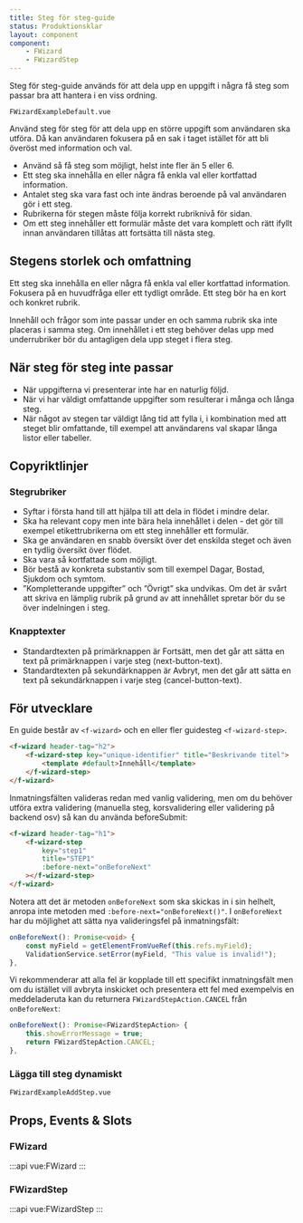 ```yaml
---
title: Steg för steg-guide
status: Produktionsklar
layout: component
component:
    - FWizard
    - FWizardStep
---
```


Steg för steg-guide används för att dela upp en uppgift i några få steg som passar bra att hantera i en viss ordning.

```import test-id=default
FWizardExampleDefault.vue
```

Använd steg för steg för att dela upp en större uppgift som användaren ska utföra. Då kan användaren fokusera på en sak i taget istället för att bli överöst med information och val.

-   Använd så få steg som möjligt, helst inte fler än 5 eller 6.
-   Ett steg ska innehålla en eller några få enkla val eller kortfattad information.
-   Antalet steg ska vara fast och inte ändras beroende på val användaren gör i ett steg.
-   Rubrikerna för stegen måste följa korrekt rubriknivå för sidan.
-   Om ett steg innehåller ett formulär måste det vara komplett och rätt ifyllt innan användaren tillåtas att fortsätta till nästa steg.

## Stegens storlek och omfattning

Ett steg ska innehålla en eller några få enkla val eller kortfattad information. Fokusera på en huvudfråga eller ett tydligt område. Ett steg bör ha en kort och konkret rubrik.

Innehåll och frågor som inte passar under en och samma rubrik ska inte placeras i samma steg. Om innehållet i ett steg behöver delas upp med underrubriker bör du antagligen dela upp steget i flera steg.

## När steg för steg inte passar

-   När uppgifterna vi presenterar inte har en naturlig följd.
-   När vi har väldigt omfattande uppgifter som resulterar i många och långa steg.
-   När något av stegen tar väldigt lång tid att fylla i, i kombination med att steget blir omfattande, till exempel att användarens val skapar långa listor eller tabeller.

## Copyriktlinjer

### Stegrubriker

-   Syftar i första hand till att hjälpa till att dela in flödet i mindre delar.
-   Ska ha relevant copy men inte bära hela innehållet i delen - det gör till exempel etikettrubrikerna om ett steg innehåller ett formulär.
-   Ska ge användaren en snabb översikt över det enskilda steget och även en tydlig översikt över flödet.
-   Ska vara så kortfattade som möjligt.
-   Bör bestå av konkreta substantiv som till exempel Dagar, Bostad, Sjukdom och symtom.
-   ”Kompletterande uppgifter” och ”Övrigt” ska undvikas. Om det är svårt att skriva en lämplig rubrik på grund av att innehållet spretar bör du se över indelningen i steg.

### Knapptexter

-   Standardtexten på primärknappen är Fortsätt, men det går att sätta en text på primärknappen i varje steg (next-button-text).
-   Standardtexten på sekundärknappen är Avbryt, men det går att sätta en text på sekundärknappen i varje steg (cancel-button-text).

## För utvecklare

En guide består av `<f-wizard>` och en eller fler guidesteg `<f-wizard-step>`.

```html static
<f-wizard header-tag="h2">
    <f-wizard-step key="unique-identifier" title="Beskrivande titel">
        <template #default>Innehåll</template>
    </f-wizard-step>
</f-wizard>
```

Inmatningsfälten valideras redan med vanlig validering, men om du behöver utföra extra validering (manuella steg, korsvalidering eller validering på backend osv) så kan du använda beforeSubmit:

```html static
<f-wizard header-tag="h1">
    <f-wizard-step
        key="step1"
        title="STEP1"
        :before-next="onBeforeNext"
    ></f-wizard-step>
</f-wizard>
```

Notera att det är metoden `onBeforeNext` som ska skickas in i sin helhelt, anropa inte metoden med `:before-next="onBeforeNext()"`.
I `onBeforeNext` har du möjlighet att sätta nya valideringsfel på inmatningsfält:

```ts
onBeforeNext(): Promise<void> {
    const myField = getElementFromVueRef(this.refs.myField);
    ValidationService.setError(myField, "This value is invalid!");
},
```

Vi rekommenderar att alla fel är kopplade till ett specifikt inmatningsfält men om du istället vill avbryta inskicket och presentera ett fel med exempelvis en meddeladeruta kan du returnera `FWizardStepAction.CANCEL` från `onBeforeNext`:

```ts
onBeforeNext(): Promise<FWizardStepAction> {
    this.showErrorMessage = true;
    return FWizardStepAction.CANCEL;
},
```

### Lägga till steg dynamiskt

```import test-id=add-step
FWizardExampleAddStep.vue
```

## Props, Events & Slots

### FWizard

:::api
vue:FWizard
:::

### FWizardStep

:::api
vue:FWizardStep
:::
